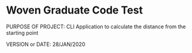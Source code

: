 # Woven Graduate Code Test

PURPOSE OF PROJECT: CLI Application to calculate the distance from the starting point

VERSION or DATE: 28/JAN/2020

